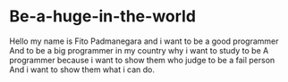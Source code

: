# Be-a-huge-in-the-world

Hello my name is Fito Padmanegara and i want to be a good programmer
And to be a big programmer in my country why i want to study to be
A programmer because i want to show them who judge to be a fail person
And i want to show them what i can do.
